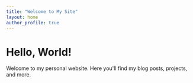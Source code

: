 ```yaml
---
title: "Welcome to My Site"
layout: home
author_profile: true
---
```


# Hello, World!

Welcome to my personal website. Here you'll find my blog posts, projects, and more.